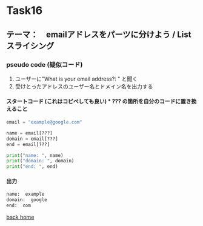 # Task16
## テーマ：　emailアドレスをパーツに分けよう / List スライシング

### pseudo code (疑似コード)
1. ユーザーに"What is your email address?: " と聞く
2. 受けとったアドレスのユーザー名とドメイン名を出力する



#### スタートコード (これはコピペしても良い)    *  **???** の箇所を自分のコードに置き換えること
```python
email = "example@google.com"

name = email[???]
domain = email[???]
end = email[???]

print("name: ", name)
print("domain: ", domain)
print("end: ", end)

```

#### 出力
```python
name:  example
domain:  google
end:  com
```


[back home](https://github.com/Seigakuin/todays_task)
